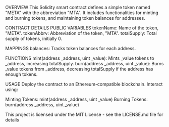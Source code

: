 OVERVIEW
This Solidity smart contract defines a simple token named "META" with the abbreviation "MTA". It includes functionalities for minting and burning tokens, and maintaining token balances for addresses.

CONTRACT DETAILS
  PUBLIC VARIABLES
  tokenName: Name of the token, "META".
  tokenAbbrv: Abbreviation of the token, "MTA".
  totalSupply: Total supply of tokens, initially 0.
  
  MAPPINGS
  balances: Tracks token balances for each address.
  
  FUNCTIONS
  mint(address _address, uint _value): Mints _value tokens to _address, increasing totalSupply.
  burn(address _address, uint _value): Burns _value tokens from _address, decreasing totalSupply if the address has enough tokens.
  
USAGE
Deploy the contract to an Ethereum-compatible blockchain. Interact using:

Minting Tokens: mint(address _address, uint _value)
Burning Tokens: burn(address _address, uint _value)

This project is licensed under the MIT License - see the LICENSE.md file for details
